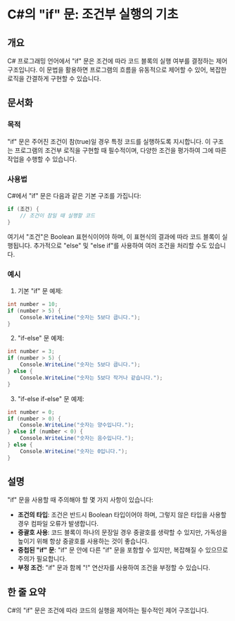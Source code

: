 <!--
Meta Description: # C#의 "if" 문: 조건부 실행의 기초 ## 개요 C# 프로그래밍 언어에서 "if" 문은 조건에 따라 코드 블록의 실행 여부를 결정하는 제어 구조입니다. 이 문법을 활용하면 프로그램의 흐름을 유동적으로 제어할 수 있어, 복잡한 로직을 간결하게 구현할 수 있습니다....
Meta Keywords: else, number, console, writeline, 숫자는
-->

# C#의 "if" 문: 조건부 실행의 기초

## 개요
C# 프로그래밍 언어에서 "if" 문은 조건에 따라 코드 블록의 실행 여부를 결정하는 제어 구조입니다. 이 문법을 활용하면 프로그램의 흐름을 유동적으로 제어할 수 있어, 복잡한 로직을 간결하게 구현할 수 있습니다.

## 문서화

### 목적
"if" 문은 주어진 조건이 참(true)일 경우 특정 코드를 실행하도록 지시합니다. 이 구조는 프로그램의 조건부 로직을 구현할 때 필수적이며, 다양한 조건을 평가하여 그에 따른 작업을 수행할 수 있습니다.

### 사용법
C#에서 "if" 문은 다음과 같은 기본 구조를 가집니다:

```csharp
if (조건) {
    // 조건이 참일 때 실행할 코드
}
```

여기서 "조건"은 Boolean 표현식이어야 하며, 이 표현식의 결과에 따라 코드 블록이 실행됩니다. 추가적으로 "else" 및 "else if"를 사용하여 여러 조건을 처리할 수도 있습니다.

### 예시
1. 기본 "if" 문 예제:

```csharp
int number = 10;
if (number > 5) {
    Console.WriteLine("숫자는 5보다 큽니다.");
}
```

2. "if-else" 문 예제:

```csharp
int number = 3;
if (number > 5) {
    Console.WriteLine("숫자는 5보다 큽니다.");
} else {
    Console.WriteLine("숫자는 5보다 작거나 같습니다.");
}
```

3. "if-else if-else" 문 예제:

```csharp
int number = 0;
if (number > 0) {
    Console.WriteLine("숫자는 양수입니다.");
} else if (number < 0) {
    Console.WriteLine("숫자는 음수입니다.");
} else {
    Console.WriteLine("숫자는 0입니다.");
}
```

## 설명
"if" 문을 사용할 때 주의해야 할 몇 가지 사항이 있습니다:

- **조건의 타입**: 조건은 반드시 Boolean 타입이어야 하며, 그렇지 않은 타입을 사용할 경우 컴파일 오류가 발생합니다.
- **중괄호 사용**: 코드 블록이 하나의 문장일 경우 중괄호를 생략할 수 있지만, 가독성을 높이기 위해 항상 중괄호를 사용하는 것이 좋습니다.
- **중첩된 "if" 문**: "if" 문 안에 다른 "if" 문을 포함할 수 있지만, 복잡해질 수 있으므로 주의가 필요합니다.
- **부정 조건**: "if" 문과 함께 "!" 연산자를 사용하여 조건을 부정할 수 있습니다.

## 한 줄 요약
C#의 "if" 문은 조건에 따라 코드의 실행을 제어하는 필수적인 제어 구조입니다.